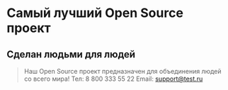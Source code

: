 # Самый лучший Open Source проект

## Сделан людьми для людей

> Наш Open Source проект предназначен для объединения людей со всего мира!
>Тел: 8 800 333 55 22
>Email: support@test.ru
